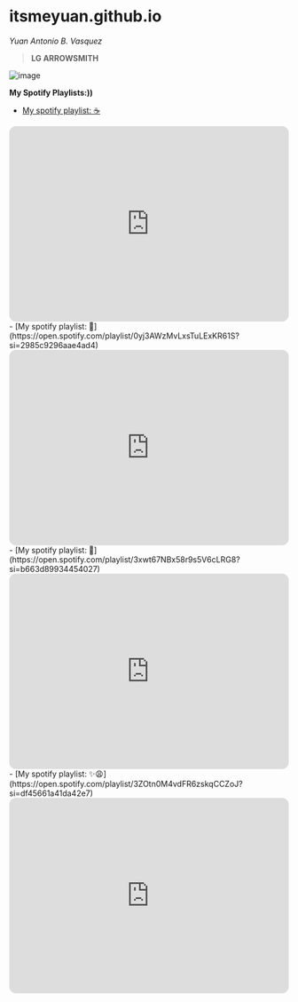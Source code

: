 # itsmeyuan.github.io
*Yuan Antonio B. Vasquez*

>**LG ARROWSMITH**

![image](https://user-images.githubusercontent.com/122245002/211965426-d491c41c-0100-4dcc-81c9-38f97de85883.png)

**My Spotify Playlists:))**
- [My spotify playlist: ☕](https://open.spotify.com/playlist/5P7ZELCuDYJ8fH0zSDOR9l?si=ef11d4886d1c402e)
 <iframe style="border-radius:12px" src="https://open.spotify.com/embed/playlist/5P7ZELCuDYJ8fH0zSDOR9l?utm_source=generator" width="100%" height="352" frameBorder="0" allowfullscreen="" allow="autoplay; clipboard-write; encrypted-media; fullscreen; picture-in-picture" loading="lazy"></iframe>
- [My spotify playlist: 🍺](https://open.spotify.com/playlist/0yj3AWzMvLxsTuLExKR61S?si=2985c9296aae4ad4)
 <iframe style="border-radius:12px" src="https://open.spotify.com/embed/playlist/0yj3AWzMvLxsTuLExKR61S?utm_source=generator" width="100%" height="352" frameBorder="0" allowfullscreen="" allow="autoplay; clipboard-write; encrypted-media; fullscreen; picture-in-picture" loading="lazy"></iframe>
- [My spotify playlist: 🥂](https://open.spotify.com/playlist/3xwt67NBx58r9s5V6cLRG8?si=b663d89934454027)
 <iframe style="border-radius:12px" src="https://open.spotify.com/embed/playlist/3xwt67NBx58r9s5V6cLRG8?utm_source=generator" width="100%" height="352" frameBorder="0" allowfullscreen="" allow="autoplay; clipboard-write; encrypted-media; fullscreen; picture-in-picture" loading="lazy"></iframe>
- [My spotify playlist: ✨😩](https://open.spotify.com/playlist/3ZOtn0M4vdFR6zskqCCZoJ?si=df45661a41da42e7)
 <iframe style="border-radius:12px" src="https://open.spotify.com/embed/playlist/3ZOtn0M4vdFR6zskqCCZoJ?utm_source=generator" width="100%" height="352" frameBorder="0" allowfullscreen="" allow="autoplay; clipboard-write; encrypted-media; fullscreen; picture-in-picture" loading="lazy"></iframe>

